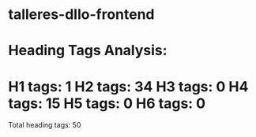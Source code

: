 # talleres-dllo-frontend

Heading Tags Analysis:
=====================
H1 tags: 1
H2 tags: 34
H3 tags: 0
H4 tags: 15
H5 tags: 0
H6 tags: 0
=====================
Total heading tags: 50
